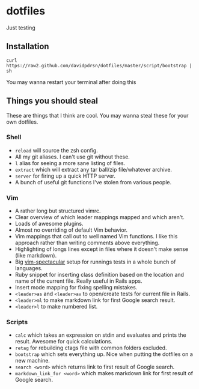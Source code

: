 dotfiles
========

Just testing

Installation
------------

```shell
curl https://raw2.github.com/davidpdrsn/dotfiles/master/script/bootstrap | sh
```

You may wanna restart your terminal after doing this

Things you should steal
-----------------------

These are things that I think are cool. You may wanna steal these for your own dotfiles.

### Shell

- `reload` will source the zsh config.
- All my git aliases. I can't use git without these.
- `l` alias for seeing a more sane listing of files.
- `extract` which will extract any tar ball/zip file/whatever archive.
- `server` for firing up a quick HTTP server.
- A bunch of useful git functions I've stolen from various people.

### Vim

- A rather long but structured vimrc.
- Clear overview of which leader mappings mapped and which aren't.
- Loads of awesome plugins.
- Almost no overriding of default Vim behavior.
- Vim mappings that call out to well named Vim functions. I like this approach rather than writing comments above everything.
- Highlighting of longs lines except in files where it doesn't make sense (like markdown).
- Big [vim-spectacular](https://github.com/davidpdrsn/vim-spectacular) setup for runnings tests in a whole bunch of languages.
- Ruby snippet for inserting class definition based on the location and name of the current file. Really useful in Rails apps.
- Insert mode mapping for fixing spelling mistakes.
- `<leader>as` and `<leader>av` to open/create tests for current file in Rails.
- `<leader>ml` to make markdown link for first Google search result.
- `<leader>l` to make numbered list.

### Scripts

- `calc` which takes an expression on stdin and evaluates and prints the result. Awesome for quick calculations.
- `retag` for rebuilding ctags file with common folders excluded.
- `bootstrap` which sets everything up. Nice when putting the dotfiles on a new machine.
- `search <word>` which returns link to first result of Google search.
- `markdown_link_for <word>` which makes markdown link for first result of Google search.

